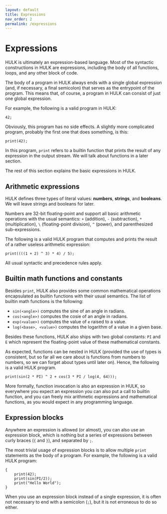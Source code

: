 ```yaml
---
layout: default
title: Expressions
nav_order: 2
permalink: /expressions
---
```


# Expressions

HULK is ultimately an expression-based language. Most of the syntactic constructions in HULK are expressions, including the body of all functions, loops, and any other block of code.

The body of a program in HULK always ends with a single global expression (and, if necessary, a final semicolon) that serves as the entrypoint of the program. This means that, of course, a program in HULK can consist of just one global expression.

For example, the following is a valid program in HULK:

```
42;
```

Obviously, this program has no side effects. A slightly more complicated program, probably the first one that does something, is this:

```
print(42);
```

In this program, `print` refers to a builtin function that prints the result of any expression in the output stream. We will talk about functions in a later section.

The rest of this section explains the basic expressions in HULK.

## Arithmetic expressions

HULK defines three types of literal values: **numbers**, **strings**, and **booleans**.
We will leave strings and booleans for later.

Numbers are 32-bit floating-point and support all basic arithmetic operations with the usual semantics: `+` (addition), `-` (subtraction), `*` (multiplication), `\` (floating-point division), `^` (power), and parenthesized sub-expressions.

The following is a valid HULK program that computes and prints the result of a rather useless arithmetic expression:

```
print((((1 + 2) ^ 3) * 4) / 5);
```

All usual syntactic and precedence rules apply.

## Builtin math functions and constants

Besides `print`, HULK also provides some common mathematical operations encapsulated as builtin functions with their usual semantics. The list of builtin math functions is the following:

- `sin(<angle>)` computes the sine of an angle in radians.
- `cos(<angle>)` computes the cosie of an angle in radians.
- `exp(<value>)` computes the value of `e` raised to a value.
- `log(<base>, <value>)` computes the logarithm of a value in a given base.

Besides these functions, HULK also ships with two global constants: `PI` and `E` which represent the floating-point value of these mathematical constants.

As expected, functions can be nested in HULK (provided the use of types is consistent, but so far all we care about is functions from numbers to numbers, so we can forget about types until later on). Hence, the following is a valid HULK program.

```
print(sin(2 * PI) ^ 2 + cos(3 * PI / log(4, 64)));
```

More formally, function invocation is also an expression in HULK, so everywhere you expect an expression you can also put a call to builtin function, and you can freely mix arithmetic expressions and mathematical functions, as you would expect in any programming language.

## Expression blocks

Anywhere an expression is allowed (or almost), you can also use an expression block, which is nothing but a series of expressions between curly braces (`{` and `}`), and separated by `;`.

The most trivial usage of expression blocks is to allow multiple `print` statements as the body of a program. For example, the following is a valid HULK program:

```
{
    print(42);
    print(sin(PI/2));
    print("Hello World");
}
```

When you use an expression block instead of a single expression, it is often not necessary to end with a semicolon (`;`), but it is not erroneous to do so either.
